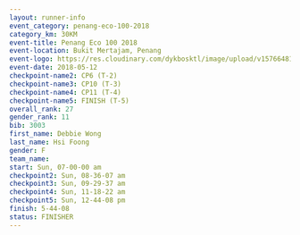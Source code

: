 ```yaml
--- 
layout: runner-info 
event_category: penang-eco-100-2018 
category_km: 30KM 
event-title: Penang Eco 100 2018 
event-location: Bukit Mertajam, Penang 
event-logo: https://res.cloudinary.com/dykbosktl/image/upload/v1576648106/Logo/Logo_lovxhg.jpg 
event-date: 2018-05-12 
checkpoint-name2: CP6 (T-2) 
checkpoint-name3: CP10 (T-3) 
checkpoint-name4: CP11 (T-4) 
checkpoint-name5: FINISH (T-5) 
overall_rank: 27
gender_rank: 11
bib: 3003
first_name: Debbie Wong
last_name: Hsi Foong
gender: F
team_name: 
start: Sun, 07-00-00 am
checkpoint2: Sun, 08-36-07 am
checkpoint3: Sun, 09-29-37 am
checkpoint4: Sun, 11-18-22 am
checkpoint5: Sun, 12-44-08 pm
finish: 5-44-08
status: FINISHER
--- 
```

